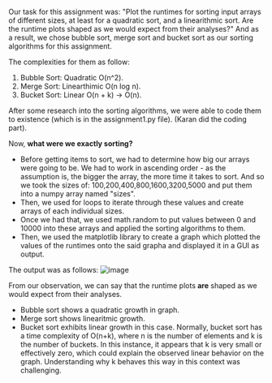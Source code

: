 Our task for this assignment was: "Plot the runtimes for sorting input arrays of different sizes, at least for a quadratic sort, and a linearithmic sort. Are the runtime plots shaped as we would expect from their analyses?"
And as a result, we chose bubble sort, merge sort and bucket sort as our sorting algorithms for this assignment. 

The complexities for them as follow: 
1. Bubble Sort: Quadratic O(n^2).
2. Merge Sort: Linearthimic O(n log n).
3. Bucket Sort: Linear O(n + k) -> O(n).

After some research into the sorting algorithms, we were able to code them to existence (which is in the assignment1.py file). (Karan did the coding part). 

Now, **what were we exactly sorting?** 
- Before getting items to sort, we had to determine how big our arrays were going to be. We had to work in ascending order - as the assumption is, the bigger the array, the more time it takes to sort. And so we took the sizes of: 
100,200,400,800,1600,3200,5000 and put them into a numpy array named "sizes". 
- Then, we used for loops to iterate through these values and create arrays of each individual sizes. 
- Once we had that, we used math.random to put values between 0 and 10000 into these arrays and applied the sorting algorithms to them.
- Then, we used the matplotlib library to create a graph which plotted the values of the runtimes onto the said grapha and displayed it in a GUI as output.

The output was as follows: ![image](https://github.com/user-attachments/assets/44d13671-0411-4e3f-8637-c2887712cfaa)

From our observation, we can say that the runtime plots **are** shaped as we would expect from their analyses. 
- Bubble sort shows a quadratic growth in graph. 
- Merge sort shows linearitmic growth. 
- Bucket sort exhibits linear growth in this case. Normally, bucket sort has a time complexity of O(n+k), where n is the number of elements and k is the number of buckets. In this instance, it appears that k is very small or 
effectively zero, which could explain the observed linear behavior on the graph. Understanding why k behaves this way in this context was challenging.

  
